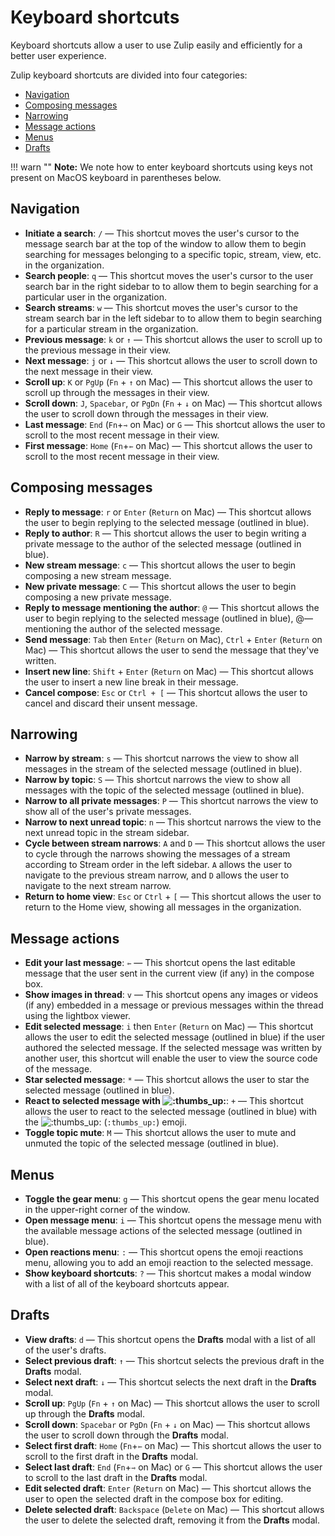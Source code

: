 # Keyboard shortcuts

Keyboard shortcuts allow a user to use Zulip easily and efficiently
for a better user experience.

Zulip keyboard shortcuts are divided into four categories:

* [Navigation](#navigation)
* [Composing messages](#composing-messages)
* [Narrowing](#narrowing)
* [Message actions](#message-actions)
* [Menus](#menus)
* [Drafts](#drafts)

!!! warn ""
    **Note:** We note how to enter keyboard shortcuts using keys not
    present on MacOS keyboard in parentheses below.

## Navigation

* **Initiate a search**: `/` — This shortcut moves the user's cursor to
  the message search bar at the top of the window to allow them to
  begin searching for messages belonging to a specific topic, stream,
  view, etc. in the organization.
* **Search people**: `q` — This shortcut moves the user's cursor to the
  user search bar in the right sidebar to to allow them to begin
  searching for a particular user in the organization.
* **Search streams**: `w` — This shortcut moves the user's cursor to
  the stream search bar in the left sidebar to to allow them to begin
  searching for a particular stream in the organization.
* **Previous message**: `k` or `↑` — This shortcut allows the user
  to scroll up to the previous message in their view.
* **Next message**: `j` or `↓` — This shortcut allows the user to
  scroll down to the next message in their view.
* **Scroll up**: `K` or `PgUp` (`Fn` + `↑` on Mac) — This shortcut
  allows the user to scroll up through the messages in their view.
* **Scroll down**: `J`, `Spacebar`, or `PgDn` (`Fn` + `↓` on Mac) —
  This shortcut allows the user to scroll down through the messages in
  their view.
* **Last message**: `End` (`Fn`+`⇾` on Mac) or `G` — This shortcut
  allows the user to scroll to the most recent message in their view.
* **First message**: `Home` (`Fn`+`⇽` on Mac) — This shortcut
  allows the user to scroll to the most recent message in their view.

## Composing messages

* **Reply to message**: `r` or `Enter` (`Return` on Mac) — This
  shortcut allows the user to begin replying to the selected message
  (outlined in blue).
* **Reply to author**: `R` — This shortcut allows the user to begin
  writing a private message to the author of the selected message
  (outlined in blue).
* **New stream message**: `c` — This shortcut allows the user to begin
  composing a new stream message.
* **New private message**: `C` — This shortcut allows the user to begin
  composing a new private message.
* **Reply to message mentioning the author**: `@` — This
  shortcut allows the user to begin replying to the selected message
  (outlined in blue), @—mentioning the author of the selected message.
* **Send message**: `Tab` then `Enter` (`Return` on Mac), `Ctrl` + `Enter`
  (`Return` on Mac) — This shortcut allows the user to send the message that
  they've written.
* **Insert new line**: `Shift` + `Enter` (`Return` on Mac) — This shortcut
  allows the user to insert a new line break in their message.
* **Cancel compose**: `Esc` or `Ctrl + [` — This shortcut allows the user to cancel
  and discard their unsent message.

## Narrowing

* **Narrow by stream**: `s` — This shortcut narrows the view to show
  all messages in the stream of the selected message (outlined in
  blue).
* **Narrow by topic**: `S` — This shortcut narrows the view to show all
  messages with the topic of the selected message (outlined in blue).
* **Narrow to all private messages**: `P` — This shortcut narrows the
  view to show all of the user's private messages.
* **Narrow to next unread topic**: `n` — This shortcut narrows the
  view to the next unread topic in the stream sidebar.
* **Cycle between stream narrows**: `A` and `D` — This shortcut allows the
  user to cycle through the narrows showing the messages of a stream
  according to Stream order in the left sidebar. `A` allows the user
  to navigate to the previous stream narrow, and `D` allows the user
  to navigate to the next stream narrow.
* **Return to home view**: `Esc` or `Ctrl` + `[` — This shortcut allows the user
  to return to the Home view, showing all messages in the organization.

## Message actions

* **Edit your last message**: `⇽` — This shortcut opens the last editable
  message that the user sent in the current view (if any) in the compose box.
* **Show images in thread**: `v` — This shortcut opens any images or videos
  (if any) embedded in a message or previous messages within the thread
  using the lightbox viewer.
* **Edit selected message**: `i` then `Enter` (`Return` on Mac) —
  This shortcut allows the user to edit the selected message (outlined
  in blue) if the user authored the selected message. If the selected
  message was written by another user, this shortcut will enable the
  user to view the source code of the message.
* **Star selected message**: `*` — This shortcut allows the user to star the
  selected message (outlined in blue).
* **React to selected message with <img alt=":thumbs_up:" class="emoji"
  src="/static/generated/emoji/images/emoji/unicode/1f44d.png"
  title=":thumbs_up:"/>**: `+` — This shortcut allows the user to react to the
  selected message (outlined in blue) with the <img alt=":thumbs_up:"
  class="emoji" src="/static/generated/emoji/images/emoji/unicode/1f44d.png"
  title=":thumbs_up:"/> (`:thumbs_up:`) emoji.
* **Toggle topic mute**: `M` — This shortcut allows the user to mute and unmuted
  the topic of the selected message (outlined in blue).

## Menus

* **Toggle the gear menu**: `g` — This shortcut opens the gear menu located in
  the upper-right corner of the window.
* **Open message menu**: `i` — This shortcut opens the message menu with the
  available message actions of the selected message (outlined in blue).
* **Open reactions menu**: `:` — This shortcut opens the emoji reactions menu,
  allowing you to add an emoji reaction to the selected message.
* **Show keyboard shortcuts**: `?` — This shortcut makes a modal
  window with a list of all of the keyboard shortcuts appear.

## Drafts

* **View drafts**: `d` — This shortcut opens the **Drafts** modal with a list of
  all of the user's drafts.
* **Select previous draft**: `↑` — This shortcut selects the previous draft in
  the **Drafts** modal.
* **Select next draft**: `↓` — This shortcut selects the next draft in
  the **Drafts** modal.
* **Scroll up**: `PgUp` (`Fn` + `↑` on Mac) — This shortcut allows the user to
  scroll up through the **Drafts** modal.
* **Scroll down**: `Spacebar` or `PgDn` (`Fn` + `↓` on Mac) — This shortcut
  allows the user to scroll down through the **Drafts** modal.
* **Select first draft**: `Home` (`Fn`+`⇽` on Mac) — This shortcut
  allows the user to scroll to the first draft in the **Drafts** modal.
* **Select last draft**: `End` (`Fn`+`⇾` on Mac) or `G` — This shortcut
  allows the user to scroll to the last draft in the **Drafts** modal.
* **Edit selected draft**: `Enter` (`Return` on Mac) — This shortcut allows the
  user to open the selected draft in the compose box for editing.
* **Delete selected draft**: `Backspace` (`Delete` on Mac) — This shortcut allows the
  user to delete the selected draft, removing it from the **Drafts** modal.
